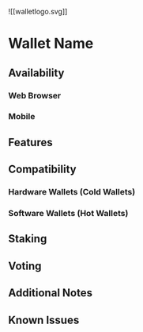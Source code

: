 
![[walletlogo.svg]]
# Wallet Name

## Availability
### Web Browser
### Mobile
## Features

## Compatibility
### Hardware Wallets (Cold Wallets)

### Software Wallets (Hot Wallets)

## Staking


## Voting 


## Additional Notes


## Known Issues